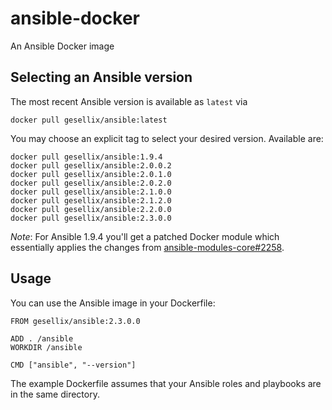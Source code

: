 # ansible-docker

An Ansible Docker image


## Selecting an Ansible version

The most recent Ansible version is available as `latest` via

    docker pull gesellix/ansible:latest

You may choose an explicit tag to select your desired version. Available are:

    docker pull gesellix/ansible:1.9.4
    docker pull gesellix/ansible:2.0.0.2
    docker pull gesellix/ansible:2.0.1.0
    docker pull gesellix/ansible:2.0.2.0
    docker pull gesellix/ansible:2.1.0.0
    docker pull gesellix/ansible:2.1.2.0
    docker pull gesellix/ansible:2.2.0.0
    docker pull gesellix/ansible:2.3.0.0

_Note_: For Ansible 1.9.4 you'll get a patched Docker module which essentially applies the
changes from [ansible-modules-core#2258](https://github.com/ansible/ansible-modules-core/pull/2258).


## Usage

You can use the Ansible image in your Dockerfile:

    FROM gesellix/ansible:2.3.0.0

    ADD . /ansible
    WORKDIR /ansible

    CMD ["ansible", "--version"]

The example Dockerfile assumes that your Ansible roles and playbooks are in the same directory.
